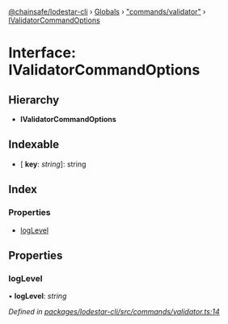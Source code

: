 [@chainsafe/lodestar-cli](../README.md) › [Globals](../globals.md) › ["commands/validator"](../modules/_commands_validator_.md) › [IValidatorCommandOptions](_commands_validator_.ivalidatorcommandoptions.md)

# Interface: IValidatorCommandOptions

## Hierarchy

* **IValidatorCommandOptions**

## Indexable

* \[ **key**: *string*\]: string

## Index

### Properties

* [logLevel](_commands_validator_.ivalidatorcommandoptions.md#loglevel)

## Properties

###  logLevel

• **logLevel**: *string*

*Defined in [packages/lodestar-cli/src/commands/validator.ts:14](https://github.com/ChainSafe/lodestar/blob/439c48cac/packages/lodestar-cli/src/commands/validator.ts#L14)*
